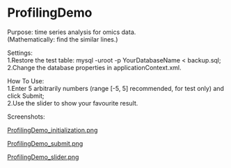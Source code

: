 # ProfilingDemo
Purpose: time series analysis for omics data.</br>
(Mathematically: find the similar lines.)</br>

Settings:</br>
1.Restore the test table: mysql -uroot -p YourDatabaseName < backup.sql;</br>
2.Change the database properties in applicationContext.xml.</br>

How To Use:</br>
1.Enter 5 arbitrarily numbers (range [-5, 5] recommended, for test only) and click Submit;</br>
2.Use the slider to show your favourite result. </b>

Screenshots:</b>

[ProfilingDemo_initialization.png](http://xlin.me/ProfilingDemo/ProfilingDemo_initialization.png)

[ProfilingDemo_submit.png](http://xlin.me/ProfilingDemo/ProfilingDemo_submit.png) 

[ProfilingDemo_slider.png](http://xlin.me/ProfilingDemo/ProfilingDemo_slider.png) 
